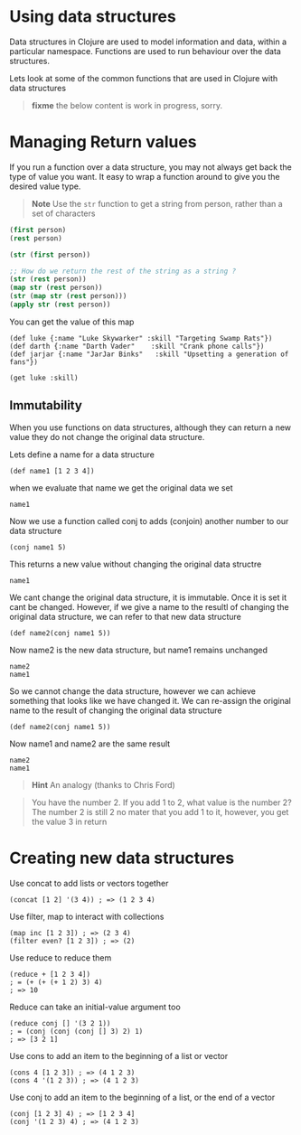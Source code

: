 # Using data structures

Data structures in Clojure are used to model information and data, within a particular namespace.  Functions are used to run behaviour over the data structures.

Lets look at some of the common functions that are used in Clojure with data structures





> **fixme** the below content is work in progress, sorry.


# Managing Return values

  If you run a function over a data structure, you may not always get back the type of value you want.  It easy to wrap a function around to give you the desired value type.

> **Note** Use the `str` function to get a string from person, rather than a set of characters

```clojure
(first person)
(rest person)

(str (first person))

;; How do we return the rest of the string as a string ?
(str (rest person))
(map str (rest person))
(str (map str (rest person)))
(apply str (rest person))
```

You can get the value of this map

```
(def luke {:name "Luke Skywarker" :skill "Targeting Swamp Rats"})
(def darth {:name "Darth Vader"    :skill "Crank phone calls"})
(def jarjar {:name "JarJar Binks"   :skill "Upsetting a generation of fans"})

(get luke :skill)
```




## Immutability

When you use functions on data structures, although they can return a new value they do not change the original data structure.

Lets define a name for a data structure

```
(def name1 [1 2 3 4])
```

when we evaluate that name we get the original data we set

```
name1
```

Now we use a function called conj to adds (conjoin) another number to our data structure

```
(conj name1 5)
```

This returns a new value without changing the original data structre

```
name1
```

We cant change the original data structure, it is immutable.  Once it is set it cant be changed. However, if we give a name to the resultl of changing the original data structure, we can refer to that new data structure

```
(def name2(conj name1 5))
```

Now name2 is the new data structure, but name1 remains unchanged

```
name2
name1
```

So we cannot change the data structure, however we can achieve something that looks like we have changed it.  We can re-assign the original name to the result of changing the original data structure

```
(def name2(conj name1 5))
```

Now name1 and name2 are the same result

```
name2
name1
```

> **Hint** An analogy (thanks to Chris Ford) 

> You have the number 2.  If you add 1 to 2, what value is the number 2?
> The number 2 is still 2 no mater that you add 1 to it, however, you get the value 3 in return


# Creating new data structures

Use concat to add lists or vectors together

```
(concat [1 2] '(3 4)) ; => (1 2 3 4)
```

Use filter, map to interact with collections

```
(map inc [1 2 3]) ; => (2 3 4)
(filter even? [1 2 3]) ; => (2)
```

Use reduce to reduce them

```
(reduce + [1 2 3 4])
; = (+ (+ (+ 1 2) 3) 4)
; => 10
```

Reduce can take an initial-value argument too

```
(reduce conj [] '(3 2 1))
; = (conj (conj (conj [] 3) 2) 1)
; => [3 2 1]
```



Use cons to add an item to the beginning of a list or vector

```
(cons 4 [1 2 3]) ; => (4 1 2 3)
(cons 4 '(1 2 3)) ; => (4 1 2 3)
```

Use conj to add an item to the beginning of a list, or the end of a vector

```
(conj [1 2 3] 4) ; => [1 2 3 4]
(conj '(1 2 3) 4) ; => (4 1 2 3)
```
